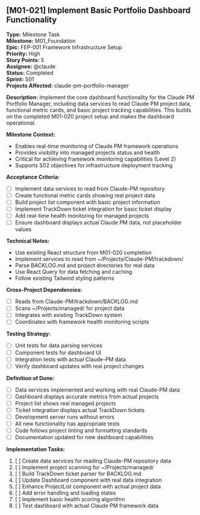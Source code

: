 ## **[M01-021]** Implement Basic Portfolio Dashboard Functionality

**Type:** Milestone Task  
**Milestone:** M01_Foundation  
**Epic:** FEP-001 Framework Infrastructure Setup  
**Priority:** High  
**Story Points:** 5  
**Assignee:** @claude  
**Status:** Completed  
**Sprint:** S01  
**Projects Affected:** claude-pm-portfolio-manager

**Description:**
Implement the core dashboard functionality for the Claude PM Portfolio Manager, including data services to read Claude PM project data, functional metric cards, and basic project tracking capabilities. This builds on the completed M01-020 project setup and makes the dashboard operational.

**Milestone Context:**
- Enables real-time monitoring of Claude PM framework operations
- Provides visibility into managed projects status and health
- Critical for achieving framework monitoring capabilities (Level 2)
- Supports S02 objectives for infrastructure deployment tracking

**Acceptance Criteria:**
- [ ] Implement data services to read from Claude-PM repository
- [ ] Create functional metric cards showing real project data
- [ ] Build project list component with basic project information
- [ ] Implement TrackDown ticket integration for basic ticket display
- [ ] Add real-time health monitoring for managed projects
- [ ] Ensure dashboard displays actual Claude PM data, not placeholder values

**Technical Notes:**
- Use existing React structure from M01-020 completion
- Implement services to read from ~/Projects/Claude-PM/trackdown/
- Parse BACKLOG.md and project directories for real data
- Use React Query for data fetching and caching
- Follow existing Tailwind styling patterns

**Cross-Project Dependencies:**
- [ ] Reads from Claude-PM/trackdown/BACKLOG.md
- [ ] Scans ~/Projects/managed/ for project data
- [ ] Integrates with existing TrackDown system
- [ ] Coordinates with framework health monitoring scripts

**Testing Strategy:**
- [ ] Unit tests for data parsing services
- [ ] Component tests for dashboard UI
- [ ] Integration tests with actual Claude-PM data
- [ ] Verify dashboard updates with real project changes

**Definition of Done:**
- [ ] Data services implemented and working with real Claude-PM data
- [ ] Dashboard displays accurate metrics from actual projects
- [ ] Project list shows real managed projects
- [ ] Ticket integration displays actual TrackDown tickets
- [ ] Development server runs without errors
- [ ] All new functionality has appropriate tests
- [ ] Code follows project linting and formatting standards
- [ ] Documentation updated for new dashboard capabilities

**Implementation Tasks:**
1. [ ] Create data services for reading Claude-PM repository data
2. [ ] Implement project scanning for ~/Projects/managed/
3. [ ] Build TrackDown ticket parser for BACKLOG.md
4. [ ] Update Dashboard component with real data integration
5. [ ] Enhance ProjectList component with actual project data
6. [ ] Add error handling and loading states
7. [ ] Implement basic health scoring algorithm
8. [ ] Test dashboard with actual Claude PM framework data